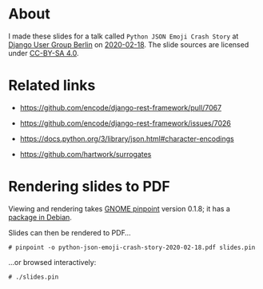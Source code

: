 # About

I made these slides for a talk called
`Python JSON Emoji Crash Story` at
[Django User Group Berlin](https://www.meetup.com/de-DE/django-user-group-berlin)
on
[2020-02-18](https://www.meetup.com/de-DE/django-user-group-berlin/events/qptdkrybcdbxb/).
The slide sources are licensed under
[CC-BY-SA 4.0](https://creativecommons.org/licenses/by-sa/4.0/).


# Related links

- https://github.com/encode/django-rest-framework/pull/7067

- https://github.com/encode/django-rest-framework/issues/7026

- https://docs.python.org/3/library/json.html#character-encodings

- https://github.com/hartwork/surrogates


# Rendering slides to PDF

Viewing and rendering takes
[GNOME pinpoint](https://gitlab.gnome.org/Archive/pinpoint/)
version 0.1.8; it has a
[package in Debian](https://packages.debian.org/sid/pinpoint).

Slides can then be rendered to PDF…
```console
# pinpoint -o python-json-emoji-crash-story-2020-02-18.pdf slides.pin
```

…or browsed interactively:
```console
# ./slides.pin
```
